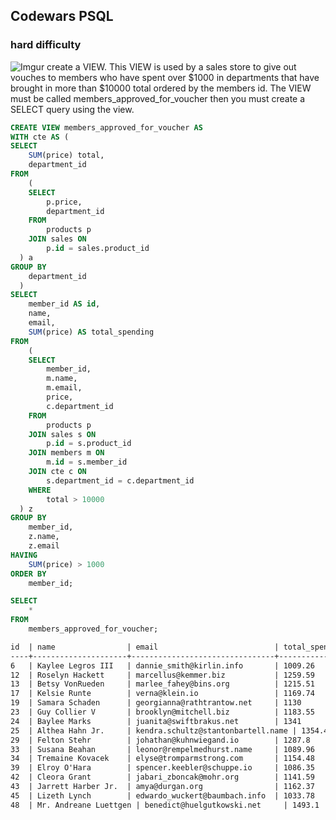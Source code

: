 ## Codewars PSQL
### hard difficulty
![Imgur](https://i.imgur.com/aHLIDin.png)
create a VIEW. This VIEW is used by a sales store to give out vouches to members who have 
spent over $1000 in departments that have brought in more than $10000 total ordered by the members id. 
The VIEW must be called members_approved_for_voucher then you must create a SELECT query using the view.
```sql
CREATE VIEW members_approved_for_voucher AS 
WITH cte AS (
SELECT
	SUM(price) total,
	department_id
FROM
	(
	SELECT
		p.price,
		department_id
	FROM
		products p
	JOIN sales ON
		p.id = sales.product_id
  ) a
GROUP BY
	department_id
  )
SELECT
	member_id AS id,
	name,
	email,
	SUM(price) AS total_spending
FROM
	(
	SELECT
		member_id,
		m.name,
		m.email,
		price,
		c.department_id
	FROM
		products p
	JOIN sales s ON
		p.id = s.product_id
	JOIN members m ON
		m.id = s.member_id
	JOIN cte c ON
		s.department_id = c.department_id
	WHERE
		total > 10000
  ) z
GROUP BY
	member_id,
	z.name,
	z.email
HAVING
	SUM(price) > 1000
ORDER BY
	member_id;

SELECT
	*
FROM
	members_approved_for_voucher;
```
```txt
id  | name                | email                          | total_spending
----+---------------------+--------------------------------+---------------
6   | Kaylee Legros III   | dannie_smith@kirlin.info       | 1009.26
12  | Roselyn Hackett     | marcellus@kemmer.biz           | 1259.59
13  | Betsy VonRueden     | marlee_fahey@bins.org          | 1215.51
17  | Kelsie Runte        | verna@klein.io                 | 1169.74
19  | Samara Schaden      | georgianna@rathtrantow.net     | 1130
23  | Guy Collier V       | brooklyn@mitchell.biz          | 1183.55
24  | Baylee Marks        | juanita@swiftbrakus.net        | 1341
25  | Althea Hahn Jr.     | kendra.schultz@stantonbartell.name | 1354.47
29  | Felton Stehr        | johathan@kuhnwiegand.io        | 1287.8
33  | Susana Beahan       | leonor@rempelmedhurst.name     | 1089.96
34  | Tremaine Kovacek    | elyse@tromparmstrong.com       | 1154.48
39  | Elroy O'Hara        | spencer.keebler@schuppe.io     | 1086.35
42  | Cleora Grant        | jabari_zboncak@mohr.org        | 1141.59
43  | Jarrett Harber Jr.  | amya@durgan.org                | 1162.37
45  | Lizeth Lynch        | edwardo_wuckert@baumbach.info  | 1033.78
48  | Mr. Andreane Luettgen | benedict@huelgutkowski.net     | 1493.1
```
